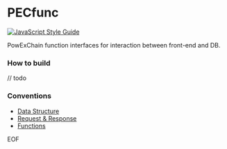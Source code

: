 # PECfunc

[![JavaScript Style Guide](https://img.shields.io/badge/code_style-standard-brightgreen.svg)](https://standardjs.com)

PowExChain function interfaces for interaction between front-end and DB.

### How to build
// todo

### Conventions

* [Data Structure](doc/data.md)
* [Request & Response](doc/req\&res.md)
* [Functions](doc/func.md)



EOF